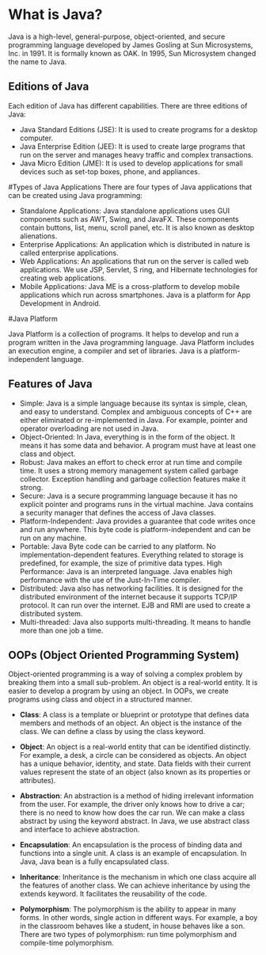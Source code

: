 # What is Java?
Java is a high-level, general-purpose, object-oriented, and secure programming language developed by James Gosling at Sun Microsystems, Inc. in 1991. It is formally known as OAK. In 1995, Sun Microsystem changed the name to Java. 

## Editions of Java
Each edition of Java has different capabilities. There are three editions of Java:

- Java Standard Editions (JSE): It is used to create programs for a desktop computer.
- Java Enterprise Edition (JEE): It is used to create large programs that run on the server and manages heavy traffic and complex transactions.
- Java Micro Edition (JME): It is used to develop applications for small devices such as set-top boxes, phone, and appliances.

#Types of Java Applications
There are four types of Java applications that can be created using Java programming:

- Standalone Applications: Java standalone applications uses GUI components such as AWT, Swing, and JavaFX. These components contain buttons, list, menu, scroll panel, etc. It is also known as desktop alienations.
- Enterprise Applications: An application which is distributed in nature is called enterprise applications.
- Web Applications: An applications that run on the server is called web applications. We use JSP, Servlet, S ring, and Hibernate technologies for creating web applications.
- Mobile Applications: Java ME is a cross-platform to develop mobile applications which run across smartphones. Java is a platform for App Development in Android.


#Java Platform

Java Platform is a collection of programs. It helps to develop and run a program written in the Java programming language. Java Platform includes an execution engine, a compiler and set of libraries. Java is a platform-independent language.

## Features of Java
- Simple: Java is a simple language because its syntax is simple, clean, and easy to understand. Complex and ambiguous concepts of C++ are either eliminated or re-implemented in Java. For example, pointer and operator overloading are not used in Java.
- Object-Oriented: In Java, everything is in the form of the object. It means it has some data and behavior. A program must have at least one class and object.
- Robust: Java makes an effort to check error at run time and compile time. It uses a strong memory management system called garbage collector. Exception handling and garbage collection features make it strong.
- Secure: Java is a secure programming language because it has no explicit pointer and programs runs in the virtual machine. Java contains a security manager that defines the access of Java classes.
- Platform-Independent: Java provides a guarantee that code writes once and run anywhere. This byte code is platform-independent and can be run on any machine.
- Portable: Java Byte code can be carried to any platform. No implementation-dependent features. Everything related to storage is predefined, for example, the size of primitive data types.
  High Performance: Java is an interpreted language. Java enables high performance with the use of the Just-In-Time compiler.
- Distributed: Java also has networking facilities. It is designed for the distributed environment of the internet because it supports TCP/IP protocol. It can run over the internet. EJB and RMI are used to create a distributed system.
- Multi-threaded: Java also supports multi-threading. It means to handle more than one job a time.

## OOPs (Object Oriented Programming System)
Object-oriented programming is a way of solving a complex problem by breaking them into a small sub-problem. An object is a real-world entity. It is easier to develop a program by using an object. In OOPs, we create programs using class and object in a structured manner.

- **Class**: A class is a template or blueprint or prototype that defines data members and methods of an object. An object is the instance of the class. We can define a class by using the class keyword.

- **Object**: An object is a real-world entity that can be identified distinctly. For example, a desk, a circle can be considered as objects. An object has a unique behavior, identity, and state. Data fields with their current values represent the state of an object (also known as its properties or attributes).

- **Abstraction**: An abstraction is a method of hiding irrelevant information from the user. For example, the driver only knows how to drive a car; there is no need to know how does the car run. We can make a class abstract by using the keyword abstract. In Java, we use abstract class and interface to achieve abstraction.

- **Encapsulation**: An encapsulation is the process of binding data and functions into a single unit. A class is an example of encapsulation. In Java, Java bean is a fully encapsulated class.

- **Inheritance**: Inheritance is the mechanism in which one class acquire all the features of another class. We can achieve inheritance by using the extends keyword. It facilitates the reusability of the code.

- **Polymorphism**: The polymorphism is the ability to appear in many forms. In other words, single action in different ways. For example, a boy in the classroom behaves like a student, in house behaves like a son. There are two types of polymorphism: run time polymorphism and compile-time polymorphism.